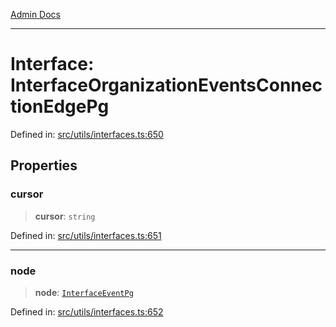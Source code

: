 [Admin Docs](/)

***

# Interface: InterfaceOrganizationEventsConnectionEdgePg

Defined in: [src/utils/interfaces.ts:650](https://github.com/PalisadoesFoundation/talawa-admin/blob/main/src/utils/interfaces.ts#L650)

## Properties

### cursor

> **cursor**: `string`

Defined in: [src/utils/interfaces.ts:651](https://github.com/PalisadoesFoundation/talawa-admin/blob/main/src/utils/interfaces.ts#L651)

***

### node

> **node**: [`InterfaceEventPg`](InterfaceEventPg.md)

Defined in: [src/utils/interfaces.ts:652](https://github.com/PalisadoesFoundation/talawa-admin/blob/main/src/utils/interfaces.ts#L652)
